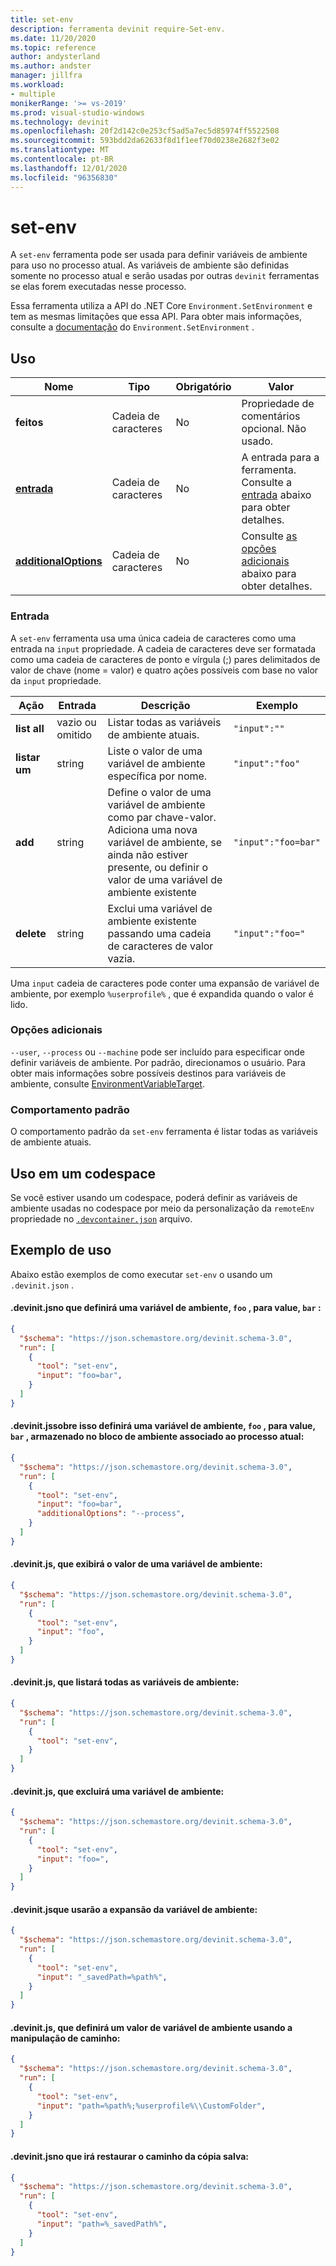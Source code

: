 ```yaml
---
title: set-env
description: ferramenta devinit require-Set-env.
ms.date: 11/20/2020
ms.topic: reference
author: andysterland
ms.author: andster
manager: jillfra
ms.workload:
- multiple
monikerRange: '>= vs-2019'
ms.prod: visual-studio-windows
ms.technology: devinit
ms.openlocfilehash: 20f2d142c0e253cf5ad5a7ec5d85974ff5522508
ms.sourcegitcommit: 593bdd2da62633f8d1f1eef70d0238e2682f3e02
ms.translationtype: MT
ms.contentlocale: pt-BR
ms.lasthandoff: 12/01/2020
ms.locfileid: "96356830"
---
```

# <a name="set-env"></a>set-env

A `set-env` ferramenta pode ser usada para definir variáveis de ambiente para uso no processo atual. As variáveis de ambiente são definidas somente no processo atual e serão usadas por outras `devinit` ferramentas se elas forem executadas nesse processo.

Essa ferramenta utiliza a API do .NET Core `Environment.SetEnvironment` e tem as mesmas limitações que essa API. Para obter mais informações, consulte a [documentação](/dotnet/api/system.environment.setenvironmentvariable?view=netcore-3.1&preserve-view=true) do `Environment.SetEnvironment` .

## <a name="usage"></a>Uso

| Nome                                         | Tipo   | Obrigatório | Valor                                                                       |
|----------------------------------------------|--------|----------|-----------------------------------------------------------------------------|
| **feitos**                                 | Cadeia de caracteres | No       | Propriedade de comentários opcional. Não usado.                                       |
| [**entrada**](#input)                          | Cadeia de caracteres | No       | A entrada para a ferramenta. Consulte a [entrada](#input) abaixo para obter detalhes.               |
| [**additionalOptions**](#additional-options) | Cadeia de caracteres | No       | Consulte [as opções adicionais](#additional-options) abaixo para obter detalhes.            |

### <a name="input"></a>Entrada

A `set-env` ferramenta usa uma única cadeia de caracteres como uma entrada na `input` propriedade. A cadeia de caracteres deve ser formatada como uma cadeia de caracteres de ponto e vírgula (;) pares delimitados de valor de chave (nome = valor) e quatro ações possíveis com base no valor da `input` propriedade.

| Ação       | Entrada            | Descrição                                                                                                                                                              | Exemplo             |
|--------------|------------------|--------------------------------------------------------------------------------------------------------------------------------------------------------------------------|---------------------|
| **list all** | vazio ou omitido | Listar todas as variáveis de ambiente atuais.                                                                                                                           | `"input":""`        |
| **listar um** | string           | Liste o valor de uma variável de ambiente específica por nome.                                                                                                               | `"input":"foo"`     |
| **add**      | string           | Define o valor de uma variável de ambiente como par chave-valor. Adiciona uma nova variável de ambiente, se ainda não estiver presente, ou definir o valor de uma variável de ambiente existente | `"input":"foo=bar"` |
| **delete**   | string           | Exclui uma variável de ambiente existente passando uma cadeia de caracteres de valor vazia.                                                                                            | `"input":"foo="`    |

Uma `input` cadeia de caracteres pode conter uma expansão de variável de ambiente, por exemplo `%userprofile%` , que é expandida quando o valor é lido.

### <a name="additional-options"></a>Opções adicionais

 `--user`, `--process` ou `--machine` pode ser incluído para especificar onde definir variáveis de ambiente. Por padrão, direcionamos o usuário. Para obter mais informações sobre possíveis destinos para variáveis de ambiente, consulte [EnvironmentVariableTarget](https://docs.microsoft.com/dotnet/api/system.environmentvariabletarget).

### <a name="default-behavior"></a>Comportamento padrão

O comportamento padrão da `set-env` ferramenta é listar todas as variáveis de ambiente atuais.

## <a name="usage-in-a-codespace"></a>Uso em um codespace

Se você estiver usando um codespace, poderá definir as variáveis de ambiente usadas no codespace por meio da personalização da `remoteEnv` propriedade no [`.devcontainer.json`](/visualstudio/codespaces/reference/configuring) arquivo.

## <a name="example-usage"></a>Exemplo de uso
Abaixo estão exemplos de como executar `set-env` o usando um `.devinit.json` .

#### <a name="devinitjson-that-will-set-an-environment-variable-foo-to-value-bar"></a>.devinit.jsno que definirá uma variável de ambiente, `foo` , para value, `bar` :
```json
{
  "$schema": "https://json.schemastore.org/devinit.schema-3.0",
  "run": [
    {
      "tool": "set-env",
      "input": "foo=bar",
    }
  ]
}
```

#### <a name="devinitjson-that-will-set-an-environment-variable-foo-to-value-bar-stored-in-the-environment-block-associated-with-the-current-process"></a>.devinit.jssobre isso definirá uma variável de ambiente, `foo` , para value, `bar` , armazenado no bloco de ambiente associado ao processo atual:
```json
{
  "$schema": "https://json.schemastore.org/devinit.schema-3.0",
  "run": [
    {
      "tool": "set-env",
      "input": "foo=bar",
      "additionalOptions": "--process",
    }
  ]
}
```

#### <a name="devinitjson-that-will-display-the-value-of-an-environment-variable"></a>.devinit.js, que exibirá o valor de uma variável de ambiente:
```json
{
  "$schema": "https://json.schemastore.org/devinit.schema-3.0",
  "run": [
    {
      "tool": "set-env",
      "input": "foo",
    }
  ]
}
```

#### <a name="devinitjson-that-will-list-all-the-environment-variables"></a>.devinit.js, que listará todas as variáveis de ambiente:
```json
{
  "$schema": "https://json.schemastore.org/devinit.schema-3.0",
  "run": [
    {
      "tool": "set-env",
    }
  ]
}
```

#### <a name="devinitjson-that-will-delete-an-environment-variable"></a>.devinit.js, que excluirá uma variável de ambiente:
```json
{
  "$schema": "https://json.schemastore.org/devinit.schema-3.0",
  "run": [
    {
      "tool": "set-env",
      "input": "foo=",
    }
  ]
}
```


#### <a name="devinitjson-that-will-use-environment-variable-expansion"></a>.devinit.jsque usarão a expansão da variável de ambiente:
```json
{
  "$schema": "https://json.schemastore.org/devinit.schema-3.0",
  "run": [
    {
      "tool": "set-env",
      "input": "_savedPath=%path%",
    }
  ]
}
```

#### <a name="devinitjson-that-will-set-an-environment-variable-value-using-path-manipulation"></a>.devinit.js, que definirá um valor de variável de ambiente usando a manipulação de caminho:
```json
{
  "$schema": "https://json.schemastore.org/devinit.schema-3.0",
  "run": [
    {
      "tool": "set-env",
      "input": "path=%path%;%userprofile%\\CustomFolder",
    }
  ]
}
```

#### <a name="devinitjson-that-will-restore-path-from-saved-copy"></a>.devinit.jsno que irá restaurar o caminho da cópia salva:
```json
{
  "$schema": "https://json.schemastore.org/devinit.schema-3.0",
  "run": [
    {
      "tool": "set-env",
      "input": "path=%_savedPath%",
    }
  ]
}
```
